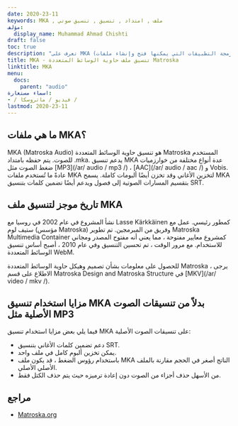 ```yaml
---
date: 2020-23-11
keywords: MKA , ملف , امتداد , تنسيق , تنسيق صوتي
مؤلف:
  display_name: Muhammad Ahmad Chishti
draft: false
toc: true
description: "تعرف على MKA (تنسيق الملف وواجهات برمجة التطبيقات التي يمكنها فتح وإنشاء ملفات MKA."
title: MKA - تنسيق ملف حاوية الوسائط المتعددة Matroska
linktitle: MKA
menu:
  docs:
    parent: "audio"
اسماء مستعارة:
- / فيديو / ماتروسكا /
lastmod: 2020-23-11
---
```


## ما هي ملفات MKA؟ ##

MKA (Matroska Audio) هو تنسيق حاوية الوسائط المتعددة Matroska المستخدم للصوت. يتم حفظه بامتداد .mka. يدعم تنسيق MKA عدة أنواع مختلفة من خوارزميات ضغط الصوت مثل [MP3](/ar/ audio / mp3 /) ، [AAC](/ar/ audio / aac /) و Vobis. عادةً ما تُستخدم ملفات MKA لتخزين الأغاني وقد تخزن أيضًا ألبومات كاملة. يسمح MKA بتقسيم المسارات الصوتية إلى فصول ويدعم أيضًا تضمين كلمات بتنسيق SRT.

## تاريخ موجز لتنسيق ملف MKA

نشأ المشروع في عام 2002 في روسيا مع Lasse Kärkkäinen كمطور رئيسي. عمل مع ستيف لوم (مؤسس Matroska) وفريق من المبرمجين. تم تطوير Matroska Multimedia Container كمشروع معايير مفتوحة ، مما يعني أنه مفتوح المصدر ومجاني للاستخدام. مع مرور الوقت ، تم تحسين التنسيق وفي عام 2010 ، أصبح أساس تنسيق الوسائط المتعددة WebM.

للحصول على معلومات بشأن تصميم وهيكل حاوية الوسائط المتعددة Matroska ، يرجى الاطلاع على قسم Matroska Design and Matroska Structure في [MKV](/ar/ video / mkv /).

## مزايا استخدام تنسيق MKA بدلاً من تنسيقات الصوت الأصلية مثل MP3 ##

فيما يلي بعض مزايا استخدام تنسيق MKA على تنسيقات الصوت الأصلية:

- دعم تضمين كلمات الأغاني بتنسيق SRT.
- يمكن تخزين ألبوم كامل في ملف واحد.
- باستخدام رؤوس الضغط ، قد يكون ملف MKA الناتج أصغر في الحجم مقارنة بالملف الأصلي الأصلي.
- من الأسهل حذف أجزاء من الصوت دون إعادة ترميزه حيث يتم حذف الكتل فقط.

## مراجع ##

- [Matroska.org](https://www.matroska.org/)

